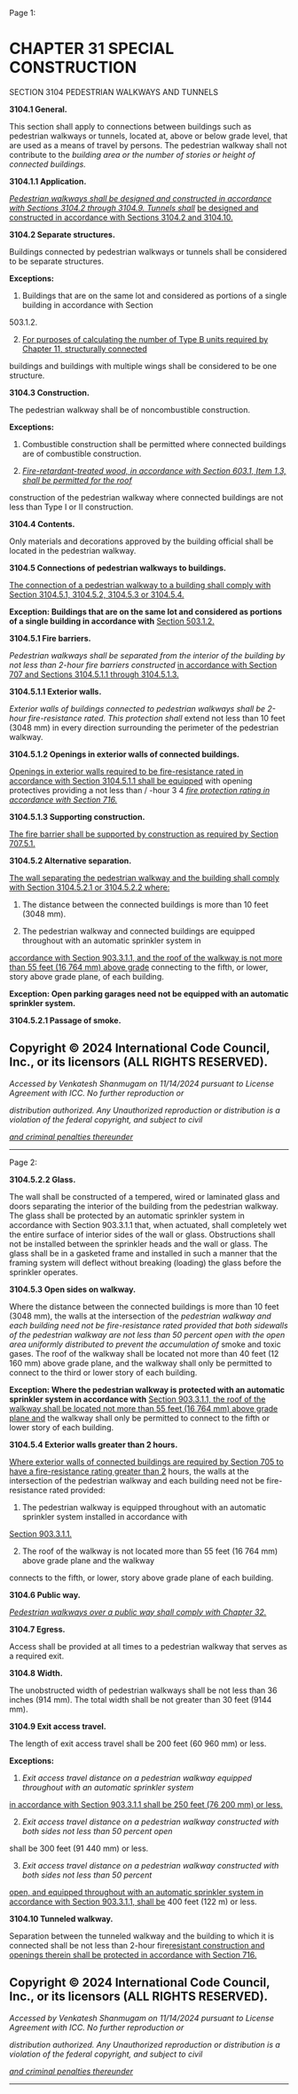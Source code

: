 Page 1:

# CHAPTER 31 SPECIAL CONSTRUCTION

 SECTION 3104
 PEDESTRIAN WALKWAYS AND TUNNELS


**3104.1 General.**

This section shall apply to connections between buildings such as pedestrian walkways or tunnels, located at, above or
below grade level, that are used as a means of travel by persons. The pedestrian walkway shall not contribute to the
_building area or the number of stories or height of connected buildings._

**3104.1.1 Application.**

_[Pedestrian walkways shall be designed and constructed in accordance with Sections 3104.2 through 3104.9. Tunnels shall](http://codes.iccsafe.org/#VACC2021P1_Ch31_Sec3104.2)_
[be designed and constructed in accordance with Sections 3104.2 and 3104.10.](http://codes.iccsafe.org/#VACC2021P1_Ch31_Sec3104.2)

**3104.2 Separate structures.**

Buildings connected by pedestrian walkways or tunnels shall be considered to be separate structures.

**Exceptions:**

1. Buildings that are on the same lot and considered as portions of a single building in accordance with Section

503.1.2.

2. [For purposes of calculating the number of Type B units required by Chapter 11, structurally connected](http://codes.iccsafe.org/#VACC2021P1_Ch11)


buildings and buildings with multiple wings shall be considered to be one structure.

**3104.3 Construction.**

The pedestrian walkway shall be of noncombustible construction.

**Exceptions:**

1. Combustible construction shall be permitted where connected buildings are of combustible construction.

2. _[Fire-retardant-treated wood, in accordance with Section 603.1, Item 1.3, shall be permitted for the roof](http://codes.iccsafe.org/#VACC2021P1_Ch06_Sec603.1)_

construction of the pedestrian walkway where connected buildings are not less than Type I or II construction.

**3104.4 Contents.**

Only materials and decorations approved by the building official shall be located in the pedestrian walkway.

**3104.5 Connections of pedestrian walkways to buildings.**

[The connection of a pedestrian walkway to a building shall comply with Section 3104.5.1, 3104.5.2, 3104.5.3 or 3104.5.4.](http://codes.iccsafe.org/#VACC2021P1_Ch31_Sec3104.5.1)

**Exception: Buildings that are on the same lot and considered as portions of a single building in accordance with**
[Section 503.1.2.](http://codes.iccsafe.org/#VACC2021P1_Ch05_Sec503.1.2)


**3104.5.1 Fire barriers.**

_Pedestrian walkways shall be separated from the interior of the building by not less than 2-hour fire barriers constructed_
[in accordance with Section 707 and Sections 3104.5.1.1 through 3104.5.1.3.](http://codes.iccsafe.org/#VACC2021P1_Ch07_Sec707)

**3104.5.1.1 Exterior walls.**

_Exterior walls of buildings connected to pedestrian walkways shall be 2-hour fire-resistance rated. This protection shall_
extend not less than 10 feet (3048 mm) in every direction surrounding the perimeter of the pedestrian walkway.


**3104.5.1.2 Openings in exterior walls of connected buildings.**


[Openings in exterior walls required to be fire-resistance rated in accordance with Section 3104.5.1.1 shall be equipped](http://codes.iccsafe.org/#VACC2021P1_Ch31_Sec3104.5.1.1)
with opening protectives providing a not less than / -hour 3 4 _[fire protection rating in accordance with Section 716.](http://codes.iccsafe.org/#VACC2021P1_Ch07_Sec716)_

**3104.5.1.3 Supporting construction.**

[The fire barrier shall be supported by construction as required by Section 707.5.1.](http://codes.iccsafe.org/#VACC2021P1_Ch07_Sec707.5.1)

**3104.5.2 Alternative separation.**

[The wall separating the pedestrian walkway and the building shall comply with Section 3104.5.2.1 or 3104.5.2.2 where:](http://codes.iccsafe.org/#VACC2021P1_Ch31_Sec3104.5.2.1)

1. The distance between the connected buildings is more than 10 feet (3048 mm).

2. The pedestrian walkway and connected buildings are equipped throughout with an automatic sprinkler system in


[accordance with Section 903.3.1.1, and the roof of the walkway is not more than 55 feet (16 764 mm) above grade](http://codes.iccsafe.org/#VACC2021P1_Ch09_Sec903.3.1.1)
connecting to the fifth, or lower, story above grade plane, of each building.

**Exception: Open parking garages need not be equipped with an automatic sprinkler system.**

**3104.5.2.1 Passage of smoke.**

## Copyright © 2024 International Code Council, Inc., or its licensors (ALL RIGHTS RESERVED).

_Accessed by Venkatesh Shanmugam on 11/14/2024 pursuant to License Agreement with ICC. No further reproduction or_

_distribution authorized. Any Unauthorized reproduction or distribution is a violation of the federal copyright, and subject to civil_

_[and criminal penalties thereunder](http://codes.iccsafe.org/content/VACC2021P1/chapter-31-special-construction#VACC2021P1_Ch31_Sec3104)_


-----



Page 2:

**3104.5.2.2 Glass.**


The wall shall be constructed of a tempered, wired or laminated glass and doors separating the interior of the building
from the pedestrian walkway. The glass shall be protected by an automatic sprinkler system in accordance with Section
903.3.1.1 that, when actuated, shall completely wet the entire surface of interior sides of the wall or glass. Obstructions
shall not be installed between the sprinkler heads and the wall or glass. The glass shall be in a gasketed frame and
installed in such a manner that the framing system will deflect without breaking (loading) the glass before the sprinkler
operates.


**3104.5.3 Open sides on walkway.**


Where the distance between the connected buildings is more than 10 feet (3048 mm), the walls at the intersection of the
_pedestrian walkway and each building need not be fire-resistance rated provided that both sidewalls of the pedestrian_
_walkway are not less than 50 percent open with the open area uniformly distributed to prevent the accumulation of_
smoke and toxic gases. The roof of the walkway shall be located not more than 40 feet (12 160 mm) above grade plane,
and the walkway shall only be permitted to connect to the third or lower story of each building.

**Exception: Where the pedestrian walkway is protected with an automatic sprinkler system in accordance with**
[Section 903.3.1.1, the roof of the walkway shall be located not more than 55 feet (16 764 mm) above grade plane and](http://codes.iccsafe.org/#VACC2021P1_Ch09_Sec903.3.1.1)
the walkway shall only be permitted to connect to the fifth or lower story of each building.

**3104.5.4 Exterior walls greater than 2 hours.**

[Where exterior walls of connected buildings are required by Section 705 to have a fire-resistance rating greater than 2](http://codes.iccsafe.org/#VACC2021P1_Ch07_Sec705)
hours, the walls at the intersection of the pedestrian walkway and each building need not be fire-resistance rated
provided:

1. The pedestrian walkway is equipped throughout with an automatic sprinkler system installed in accordance with

[Section 903.3.1.1.](http://codes.iccsafe.org/#VACC2021P1_Ch09_Sec903.3.1.1)

2. The roof of the walkway is not located more than 55 feet (16 764 mm) above grade plane and the walkway

connects to the fifth, or lower, story above grade plane of each building.

**3104.6 Public way.**

_[Pedestrian walkways over a public way shall comply with Chapter 32.](http://codes.iccsafe.org/#VACC2021P1_Ch32)_

**3104.7 Egress.**

Access shall be provided at all times to a pedestrian walkway that serves as a required exit.

**3104.8 Width.**

The unobstructed width of pedestrian walkways shall be not less than 36 inches (914 mm). The total width shall be not
greater than 30 feet (9144 mm).

**3104.9 Exit access travel.**

The length of exit access travel shall be 200 feet (60 960 mm) or less.

**Exceptions:**

1. _Exit access travel distance on a pedestrian walkway equipped throughout with an automatic sprinkler system_


[in accordance with Section 903.3.1.1 shall be 250 feet (76 200 mm) or less.](http://codes.iccsafe.org/#VACC2021P1_Ch09_Sec903.3.1.1)


2. _Exit access travel distance on a pedestrian walkway constructed with both sides not less than 50 percent open_

shall be 300 feet (91 440 mm) or less.

3. _Exit access travel distance on a pedestrian walkway constructed with both sides not less than 50 percent_

[open, and equipped throughout with an automatic sprinkler system in accordance with Section 903.3.1.1, shall be](http://codes.iccsafe.org/#VACC2021P1_Ch09_Sec903.3.1.1)
400 feet (122 m) or less.

**3104.10 Tunneled walkway.**

Separation between the tunneled walkway and the building to which it is connected shall be not less than 2-hour fire[resistant construction and openings therein shall be protected in accordance with Section 716.](http://codes.iccsafe.org/#VACC2021P1_Ch07_Sec716)


## Copyright © 2024 International Code Council, Inc., or its licensors (ALL RIGHTS RESERVED).

_Accessed by Venkatesh Shanmugam on 11/14/2024 pursuant to License Agreement with ICC. No further reproduction or_

_distribution authorized. Any Unauthorized reproduction or distribution is a violation of the federal copyright, and subject to civil_

_[and criminal penalties thereunder](http://codes.iccsafe.org/content/VACC2021P1/chapter-31-special-construction#VACC2021P1_Ch31_Sec3104)_


-----



